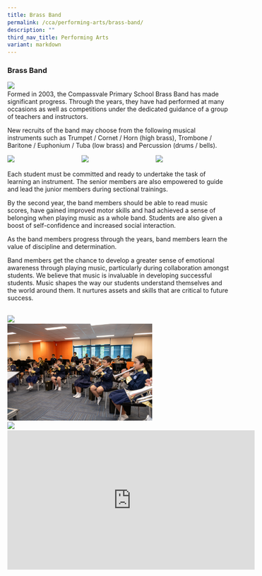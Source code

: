 ```yaml
---
title: Brass Band
permalink: /cca/performing-arts/brass-band/
description: ""
third_nav_title: Performing Arts
variant: markdown
---
```

### **Brass Band**

<img src="/images/Year%202025/2025%20CCA/Band_10_R.jpg" style="width:65%">
<br>
Formed in 2003, the Compassvale Primary School Brass Band has made significant progress. Through the years, they have had performed at many occasions as well as competitions under the dedicated guidance of a group of teachers and instructors.
<br>

New recruits of the band may choose from the following musical instruments such as Trumpet / Cornet / Horn (high brass), Trombone / Baritone / Euphonium / Tuba (low brass) and Percussion (drums / bells). <br>

<img src="/images/Year%202025/2025%20CCA/Band_5_R.jpg" style="width:33.3%" align="left"><img src="/images/Year%202025/2025%20CCA/Band_1_R.jpg" style="width:33.3%" align="left">
<img src="/images/Year%202025/2025%20CCA/Band_3_R.jpg" style="width:33.3%" align="right">
<br clear="left">
<br clear="right">
Each student must be committed and ready to undertake the task of learning an instrument. The senior members are also empowered to guide and lead the junior members during sectional trainings.
<br>

By the second year, the band members should be able to read music scores, have gained improved motor skills and had achieved a sense of belonging when playing music as a whole band. Students are also given a boost of self-confidence and increased social interaction.

As the band members progress through the years, band members learn the value of discipline and determination.

Band members get the chance to develop a greater sense of emotional awareness through playing music, particularly during collaboration amongst students. We believe that music is invaluable in developing successful students. Music shapes the way our students understand themselves and the world around them. It nurtures assets and skills that are critical to future success.

<br>
<img src="/images/Year%202025/2025%20CCA/Band_9_R.jpg" style="width:65%">
<br>
<img src="/images/2024%20Open%20House/CCA/Band_5R.jpg" style="width:65%">
<br>
<img src="/images/2024%20Open%20House/CCA/Band_6R.jpg" style="width:65%">

<center>
<iframe allowfullscreen="" allow="accelerometer; autoplay; clipboard-write; encrypted-media; gyroscope; picture-in-picture; web-share" frameborder="0" title="YouTube video player" src="https://www.youtube.com/embed/D2KtPpbRwWM?si=QcOBDC3Q7DiM2kXY" height="315" width="560"></iframe></center>